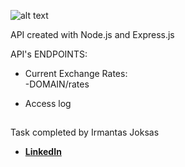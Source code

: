 ![alt text](https://assets.zyrosite.com//AVLVDxo0M5SpEnaB/Zyro-YKb9oWwblVsyaNW5.svg)       

API created with Node.js and Express.js

API's ENDPOINTS:
- Current Exchange Rates:<br>
  -DOMAIN/rates

- Access log

##

Task completed by Irmantas Joksas<br>

- **[LinkedIn](https://www.linkedin.com/in/irmantas-jok%C5%A1as-4b8104137/)**
